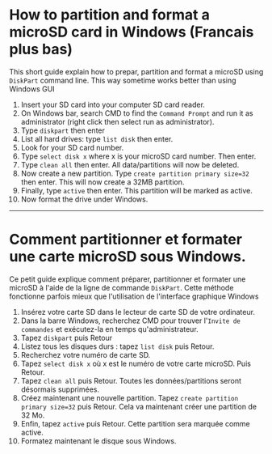 # How to partition and format a microSD card in Windows  (Francais plus bas)

This short guide explain how to prepar, partition and format a microSD using `DiskPart` command line. 
This way sometime works better than using Windows GUI

1. Insert your SD card into your computer SD card reader.
1. On Windows bar, search CMD to find the `Command Prompt` and run it as administrator (right click then select run as administrator).
1. Type `diskpart` then enter
1. List all hard drives: type `list disk` then enter.
1. Look for your SD card number.
1. Type `select disk x` where x is your microSD card number. Then enter.
1. Type `clean all` then enter. All data/partitions will now be deleted.
1. Now create a new partition. Type `create partition primary size=32` then enter. This will now create a 32MB partition.
1. Finally, type `active` then enter. This partition will be marked as active.
1. Now format the drive under Windows.

----------------------------------

# Comment partitionner et formater une carte microSD sous Windows.

Ce petit guide explique comment préparer, partitionner et formater une microSD à l'aide de la ligne de commande `DiskPart`. 
Cette méthode fonctionne parfois mieux que l'utilisation de l'interface graphique Windows

1. Insérez votre carte SD dans le lecteur de carte SD de votre ordinateur.
1. Dans la barre Windows, recherchez CMD pour trouver l'`Invite de commandes` et exécutez-la en temps qu'administrateur.
1. Tapez `diskpart` puis Retour
1. Listez tous les disques durs : tapez `list disk` puis Retour.
1. Recherchez votre numéro de carte SD.
1. Tapez `select disk x` où x est le numéro de votre carte microSD. Puis Retour.
1. Tapez `clean all` puis Retour. Toutes les données/partitions seront désormais supprimées.
1. Créez maintenant une nouvelle partition. Tapez `create partition primary size=32` puis Retour. Cela va maintenant créer une partition de 32 Mo.
1. Enfin, tapez `active` puis Retour. Cette partition sera marquée comme active.
1. Formatez maintenant le disque sous Windows.
